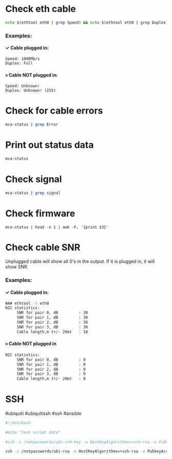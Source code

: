 # Check eth cable
```bash
echo $(ethtool eth0 | grep Speed) && echo $(ethtool eth0 | grep Duplex)
```
### Examples: 
#### ✓ Cable plugged in:
```
Speed: 1000Mb/s
Duplex: Full
```

#### 𐄂 Cable NOT plugged in:
```
Speed: Unknown!
Duplex: Unknown! (255)
```
# Check for cable errors

```bash
mca-status | grep Error
```

# Print out status data
```bash
mca-status
```

# Check signal
```bash
mca-status | grep signal
```

# Check firmware
```
mca-status | head -n 1 | awk -F, '{print $3}'
```

# Check cable SNR
Unplugged cable will show all 0's in the output. If it is plugged in, it will show SNR
### Examples: 
#### ✓ Cable plugged in:
```bash
WA# ethtool -S eth0
NIC statistics:
     SNR for pair 0, dB         : 30
     SNR for pair 1, dB         : 30
     SNR for pair 2, dB         : 30
     SNR for pair 3, dB         : 30
     Cable length,m (+/- 20m)   : 18
```
#### 𐄂 Cable NOT plugged in
```bash
NIC statistics:
     SNR for pair 0, dB         : 0
     SNR for pair 1, dB         : 0
     SNR for pair 2, dB         : 0
     SNR for pair 3, dB         : 0
     Cable length,m (+/- 20m)   : 0
```

# SSH
#ubiquiti #ubiquitissh #ssh #ansible

```bash
#!/bin/bash  
  
#echo "Test script data"  
  
#ssh -i /notpasswords/ubi-ssh-key -o HostKeyAlgorithms=+ssh-rsa -o PubkeyAcceptedKeyTypes=+ssh-rsa admin@10.0.0.29 'mca-status | grep link'  
  
ssh -i /notpasswords/ubi-rsa -o HostKeyAlgorithms=+ssh-rsa -o PubkeyAcceptedKeyTypes=+ssh-rsa admin@10.0.0.29 'mca-status | grep link'
```

